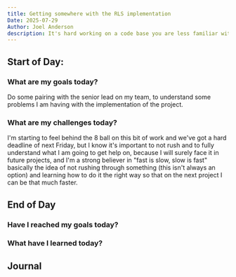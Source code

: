 ```yaml
---
title: Getting somewhere with the RLS implementation
Date: 2025-07-29
Author: Joel Anderson
description: It's hard working on a code base you are less familiar with. It has taken me so long to get up to speed with the architecture, as often projects come in with an architecture that is different than the company standard, for those projects that we're started before us.
---
```


## Start of Day:

### What are my goals today?
Do some pairing with the senior lead on my team, to understand some problems I am having with the implementation of the project.


### What are my challenges today?
I'm starting to feel behind the 8 ball on this bit of work and we've got a hard deadline of next Friday, but I know it's important to not rush and to fully understand what I am going to get help on, because I will surely face it in future projects, and I'm a strong believer in "fast is slow, slow is fast" basically the idea of not rushing through something (this isn't always an option) and learning how to do it the right way so that on the next project I can be that much faster.


## End of Day

### Have I reached my goals today?


### What have I learned today?

## Journal
